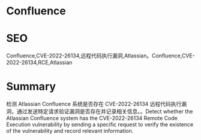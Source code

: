 # Confluence
# SEO
Confluence,CVE-2022-26134,远程代码执行漏洞,Atlassian。Confluence,CVE-2022-26134,RCE,Atlassian
# Summary
检测 Atlassian Confluence 系统是否存在 CVE-2022-26134 远程代码执行漏洞，通过发送特定请求验证漏洞是否存在并记录相关信息。。Detect whether the Atlassian Confluence system has the CVE-2022-26134 Remote Code Execution vulnerability by sending a specific request to verify the existence of the vulnerability and record relevant information.
